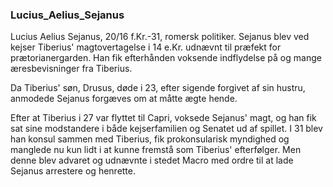 ### Lucius_Aelius_Sejanus


Lucius Aelius Sejanus, 20/16 f.Kr.-31, romersk politiker. Sejanus blev ved kejser Tiberius' magtovertagelse i 14 e.Kr. udnævnt til præfekt for prætorianergarden. Han fik efterhånden voksende indflydelse på og mange æresbevisninger fra Tiberius.

Da Tiberius' søn, Drusus, døde i 23, efter sigende forgivet af sin hustru, anmodede Sejanus forgæves om at måtte ægte hende.

Efter at Tiberius i 27 var flyttet til Capri, voksede Sejanus' magt, og han fik sat sine modstandere i både kejserfamilien og Senatet ud af spillet. I 31 blev han konsul sammen med Tiberius, fik prokonsularisk myndighed og manglede nu kun lidt i at kunne fremstå som Tiberius' efterfølger. Men denne blev advaret og udnævnte i stedet Macro med ordre til at lade Sejanus arrestere og henrette.